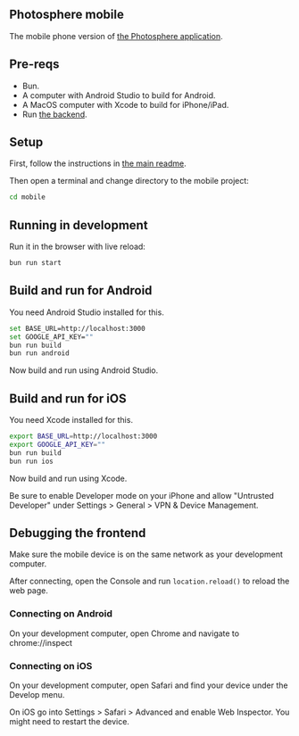 ## Photosphere mobile

The mobile phone version of [the Photosphere application](https://rapidfullstackdevelopment.com/example-application).

## Pre-reqs

- Bun.
- A computer with Android Studio to build for Android.
- A MacOS computer with Xcode to build for iPhone/iPad. 
- Run [the backend](../backend/README.md).

## Setup

First, follow the instructions in [the main readme](../README.md).

Then open a terminal and change directory to the mobile project:

```bash
cd mobile
```

## Running in development

Run it in the browser with live reload:

```bash
bun run start
```

## Build and run for Android

You need Android Studio installed for this.

```bash 
set BASE_URL=http://localhost:3000
set GOOGLE_API_KEY=""
bun run build 
bun run android
```

Now build and run using Android Studio.

## Build and run for iOS

You need Xcode installed for this.

```bash 
export BASE_URL=http://localhost:3000
export GOOGLE_API_KEY=""
bun run build
bun run ios 
```

Now build and run using Xcode.

Be sure to enable Developer mode on your iPhone and allow "Untrusted Developer" under Settings > General > VPN & Device Management.

## Debugging the frontend

Make sure the mobile device is on the same network as your development computer.

After connecting, open the Console and run `location.reload()` to reload the web page.

### Connecting on Android

On your development computer, open Chrome and navigate to chrome://inspect 

### Connecting on iOS

On your development computer, open Safari and find your device under the Develop menu.

On iOS go into Settings > Safari > Advanced and enable Web Inspector. You might need to restart the device.
